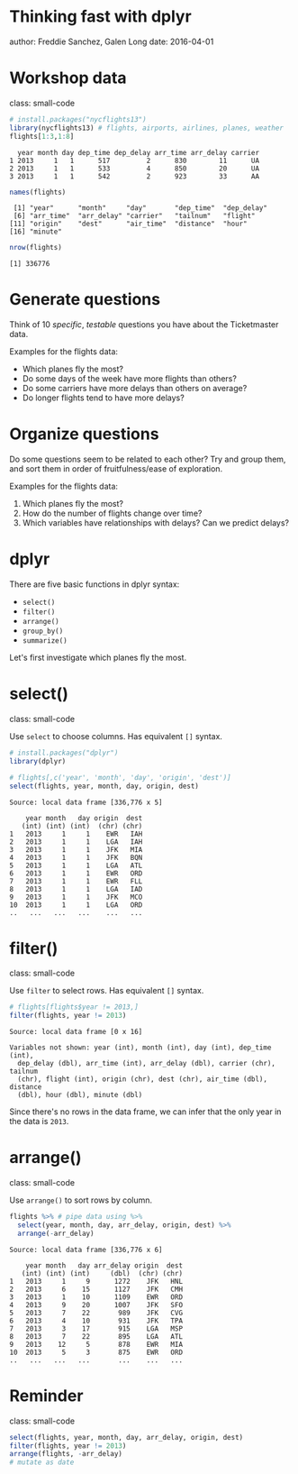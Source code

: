 <style>
.small-code pre code {
  font-size: 1.2em;
}
</style>

Thinking fast with dplyr
========================================================
author: Freddie Sanchez, Galen Long
date: 2016-04-01

Workshop data
========================================================
class: small-code


```r
# install.packages("nycflights13")
library(nycflights13) # flights, airports, airlines, planes, weather
flights[1:3,1:8]
```

```
  year month day dep_time dep_delay arr_time arr_delay carrier
1 2013     1   1      517         2      830        11      UA
2 2013     1   1      533         4      850        20      UA
3 2013     1   1      542         2      923        33      AA
```

```r
names(flights)
```

```
 [1] "year"      "month"     "day"       "dep_time"  "dep_delay"
 [6] "arr_time"  "arr_delay" "carrier"   "tailnum"   "flight"   
[11] "origin"    "dest"      "air_time"  "distance"  "hour"     
[16] "minute"   
```

```r
nrow(flights)
```

```
[1] 336776
```

Generate questions
========================================================

Think of 10 *specific*, *testable* questions you have about the Ticketmaster data.

Examples for the flights data:

- Which planes fly the most?
- Do some days of the week have more flights than others?
- Do some carriers have more delays than others on average?
- Do longer flights tend to have more delays?

Organize questions
========================================================

Do some questions seem to be related to each other? Try and group them, and sort them in order of fruitfulness/ease of exploration.

Examples for the flights data:

1. Which planes fly the most?
2. How do the number of flights change over time?
3. Which variables have relationships with delays? Can we predict delays?

dplyr
========================================================

There are five basic functions in dplyr syntax:

- `select()`
- `filter()`
- `arrange()`
- `group_by()`
- `summarize()`

Let's first investigate which planes fly the most.

select()
========================================================
class: small-code

Use `select` to choose columns. Has equivalent `[]` syntax.


```r
# install.packages("dplyr")
library(dplyr)

# flights[,c('year', 'month', 'day', 'origin', 'dest')]
select(flights, year, month, day, origin, dest)
```

```
Source: local data frame [336,776 x 5]

    year month   day origin  dest
   (int) (int) (int)  (chr) (chr)
1   2013     1     1    EWR   IAH
2   2013     1     1    LGA   IAH
3   2013     1     1    JFK   MIA
4   2013     1     1    JFK   BQN
5   2013     1     1    LGA   ATL
6   2013     1     1    EWR   ORD
7   2013     1     1    EWR   FLL
8   2013     1     1    LGA   IAD
9   2013     1     1    JFK   MCO
10  2013     1     1    LGA   ORD
..   ...   ...   ...    ...   ...
```

filter()
========================================================
class: small-code

Use `filter` to select rows. Has equivalent `[]` syntax.


```r
# flights[flights$year != 2013,]
filter(flights, year != 2013)
```

```
Source: local data frame [0 x 16]

Variables not shown: year (int), month (int), day (int), dep_time (int),
  dep_delay (dbl), arr_time (int), arr_delay (dbl), carrier (chr), tailnum
  (chr), flight (int), origin (chr), dest (chr), air_time (dbl), distance
  (dbl), hour (dbl), minute (dbl)
```

Since there's no rows in the data frame, we can infer that the only year in the data is `2013`.

arrange()
========================================================
class: small-code

Use `arrange()` to sort rows by column.


```r
flights %>% # pipe data using %>%
  select(year, month, day, arr_delay, origin, dest) %>%
  arrange(-arr_delay)
```

```
Source: local data frame [336,776 x 6]

    year month   day arr_delay origin  dest
   (int) (int) (int)     (dbl)  (chr) (chr)
1   2013     1     9      1272    JFK   HNL
2   2013     6    15      1127    JFK   CMH
3   2013     1    10      1109    EWR   ORD
4   2013     9    20      1007    JFK   SFO
5   2013     7    22       989    JFK   CVG
6   2013     4    10       931    JFK   TPA
7   2013     3    17       915    LGA   MSP
8   2013     7    22       895    LGA   ATL
9   2013    12     5       878    EWR   MIA
10  2013     5     3       875    EWR   ORD
..   ...   ...   ...       ...    ...   ...
```

Reminder
========================================================
class: small-code


```r
select(flights, year, month, day, arr_delay, origin, dest)
filter(flights, year != 2013)
arrange(flights, -arr_delay)
# mutate as date
```
